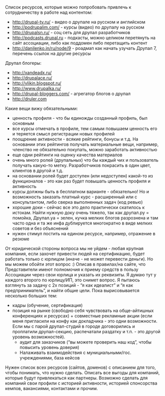 Список ресурсов, которые можно попробовать привлечь к сотрудничеству в работе над контентом:
 - http://drupal-tv.ru/ - видео о друпале на русском и английском
 - http://podrupalim.com/ - курсы (видео) по друпалу на русском
 - http://drupalsn.ru/ - соц сеть для друпал разработчиков
 - http://podcasts.drupal.ru - подкасты, можно целиком перетянуть на сайт ассоциации, либо как поддомен либо перетащить контент
 - http://danilenko.in/ru/node/9 - роадмап как начать узучать Друпал 7, перечень ссылок на другие ресурсы

Друпал блогеры:
 - http://xandeadx.ru/
 - http://drupalace.ru/
 - http://vlikin.blogspot.ru/
 - http://www.drupalka.ru/
 - http://drupal-bloggers.com/ - агрегатор блогов о друпал
 - http://druler.com


Какие вещи вижу обязательными:
- ценность профиля - что бы единожды созданный профиль, был основным
- все курсы отмечать в профиле, тем самым повышаем ценность его и теряется смысл регистрации новых профилей
- поощрение активности - всякие рейтинги, бонусы и т.д. На основании этих рейтингов получать материальные вещи, например, членство не обязательно покупать, можно заработать активностью
- еще одни рейтинги на оценку качества материалов
- очень много ролей (друпальных) что бы каждый чих и пользователь получать какую-то метку. Разработчиков покрасить в один цвет, клиентов в другой и т.д.
- на основании ролей будет доступен (или недоступен) какой-то из функционалов - это как раз будет повышать ценность профиля и активность
- курсы должны быть в бесплатном варианте - обязательно! Но и возможность заказать платный курс - расширенный или с консультантом, либо сверка выполненных задач (код ревью)
- хорошие доки - сейчас все это дело практически скатилось к истокам. Найти нужную доку очень тяжело, так как друпал.ру = помойка, Друпал.уа = зелен, кучка мелких блогов разрознена и там часто одна и та же инфа дублируется многократно в виде мелких советов и без объяснений
- нужен стимул постить на едином ресурсе, например, отражение в резюме

От юридической стороны вопроса мы не уйдем - любая крупная компания, если захочет привести людей на сертификацию, будет работать только с юрлицом (иначе - не может перевести деньги). Но мы можем обойти этот вопрос :) Описав в правилах/на сайте, что Представители имеют полномочия к приему средств в пользу Ассоциации через свои юрлица и указать их реквизиты. Я думаю тут у каждого второго по юрлицу/ИП, это снимет вопрос.
Я пытаюсь взглянуть за задачу с 2х позиций - “я как идеалист” и “я как предприниматель”, и найти общие цели. Пока вырисовывается несколько больших тем: 
- кадры (обучение, сертификация)
- позиция на рынке (свободно себя чувствовать на обще-айтишных конференциях и ресурсах) + совместные рекламные акции (если меня пригласили на конфу как докладчика - это одни возможности. Если мы с парой друпал-студий в городе договорились и проплатили друпал-секцию, распечатали раздатку и т.п. - это другой уровень возможностей).
  - аудит для заказчиков (“вы можете проверить наш код”, чтобы повысить уровень доверия)
  - Налаживать взаимодействия с мунициальными/гос. учреждениями, база кейсов

Нужен список всех ресурсов (сайтов, доменов) с описанием для того, чтобы понимать, что нужно сделать.
Описать все выгоды для компаний, которые будут привлекаться как партнеры. Возможно сделать для компаний свои профили с историей активности, историей спонсорства кемпов, вакансиями, контактами и прочим.
